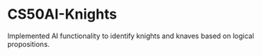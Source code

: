 # CS50AI-Knights
Implemented AI functionality to identify knights and knaves based on logical propositions.
